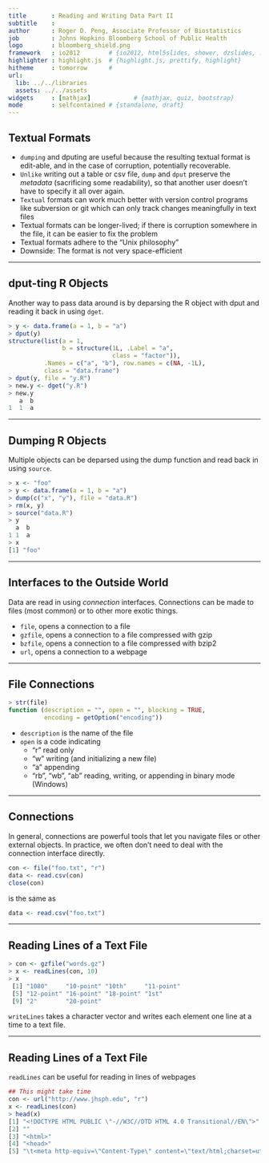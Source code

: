 ```yaml
---
title       : Reading and Writing Data Part II
subtitle    : 
author      : Roger D. Peng, Associate Professor of Biostatistics
job         : Johns Hopkins Bloomberg School of Public Health
logo        : bloomberg_shield.png
framework   : io2012        # {io2012, html5slides, shower, dzslides, ...}
highlighter : highlight.js  # {highlight.js, prettify, highlight}
hitheme     : tomorrow      # 
url:
  lib: ../../libraries
  assets: ../../assets
widgets     : [mathjax]            # {mathjax, quiz, bootstrap}
mode        : selfcontained # {standalone, draft}
---
```


## Textual Formats

- `dumping` and dputing are useful because the resulting textual format is edit-able, and in the case of corruption, potentially recoverable.
- `Unlike` writing out a table or csv file, `dump` and `dput` preserve the _metadata_ (sacrificing some readability), so that another user doesn’t have to specify it all over again.
- `Textual` formats can work much better with version control programs like subversion or git which can only track changes meaningfully in text files
- Textual formats can be longer-lived; if there is corruption somewhere in the file, it can be easier to fix the problem
- Textual formats adhere to the “Unix philosophy” 
- Downside: The format is not very space-efficient

---

## dput-ting R Objects

Another way to pass data around is by deparsing the R object with dput and reading it back in using `dget`.

```r
> y <- data.frame(a = 1, b = "a")
> dput(y)
structure(list(a = 1,
               b = structure(1L, .Label = "a",
                             class = "factor")),
          .Names = c("a", "b"), row.names = c(NA, -1L),
          class = "data.frame")
> dput(y, file = "y.R")
> new.y <- dget("y.R")
> new.y
   a  b 
1  1  a
```

---

## Dumping R Objects

Multiple objects can be deparsed using the dump function and read back in using `source`.

```r
> x <- "foo"
> y <- data.frame(a = 1, b = "a")
> dump(c("x", "y"), file = "data.R") 
> rm(x, y)
> source("data.R")
> y
  a  b 
1 1  a
> x
[1] "foo"
```

---

## Interfaces to the Outside World

Data are read in using _connection_ interfaces. Connections can be made to files (most common) or to other more exotic things.

- `file`, opens a connection to a file
- `gzfile`, opens a connection to a file compressed with gzip
- `bzfile`, opens a connection to a file compressed with bzip2 
- `url`, opens a connection to a webpage

---

## File Connections

```r
> str(file)
function (description = "", open = "", blocking = TRUE,
          encoding = getOption("encoding"))
```

- `description` is the name of the file 
- `open` is a code indicating
  - “r” read only
  - “w” writing (and initializing a new file)
  - “a” appending
  - “rb”, “wb”, “ab” reading, writing, or appending in binary mode (Windows)

---

## Connections

In general, connections are powerful tools that let you navigate files or other external objects. In practice, we often don’t need to deal with the connection interface directly.

```r
con <- file("foo.txt", "r")
data <- read.csv(con)
close(con)
```

is the same as

```r
data <- read.csv("foo.txt")
```

---

## Reading Lines of a Text File

```r
> con <- gzfile("words.gz") 
> x <- readLines(con, 10) 
> x
 [1] "1080"     "10-point" "10th"     "11-point"
 [5] "12-point" "16-point" "18-point" "1st"
 [9] "2"        "20-point"
```

`writeLines` takes a character vector and writes each element one line at a time to a text file.

---

## Reading Lines of a Text File

`readLines` can be useful for reading in lines of webpages

```r
## This might take time
con <- url("http://www.jhsph.edu", "r")
x <- readLines(con)
> head(x)
[1] "<!DOCTYPE HTML PUBLIC \"-//W3C//DTD HTML 4.0 Transitional//EN\">"
[2] ""
[3] "<html>"
[4] "<head>"
[5] "\t<meta http-equiv=\"Content-Type\" content=\"text/html;charset=utf-8
```
